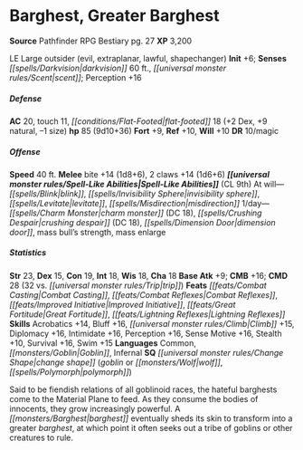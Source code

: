 ﻿---
cssclass: [monsters]
title1: Barghest, Greater Barghest
title2: Greater Barghest
CR: 7
sources:
- name: Pathfinder RPG Bestiary
  page: 27
  link: http://paizo.com/products/btpy8auu?Pathfinder-Roleplaying-Game-Bestiary
XP: 3200
alignment: LE
size: Large
type: outsider
subtypes:
- evil
- extraplanar
- lawful
- shapechanger
initiative:
  bonus: 6
senses:
  darkvision: 60
  scent: true
AC:
  AC: 20
  touch: 11
  flat_footed: 18
  components:
    dex: 2
    natural: 9
    size: -1
HP:
  HP: 85
  long: 9d10+36
saves:
  fort: 9
  ref: 10
  will: 10
DR:
- amount: 10
  weakness: magic
speeds:
  base: 40
attacks:
  melee:
  - - text: bite +14 (1d8+6)
      entries:
      - - damage: 1d8+6
      attack: bite
      bonus:
      - 14
    - text: 2 claws +14 (1d6+6)
      entries:
      - - damage: 1d6+6
      count: 2
      attack: claws
      bonus:
      - 14
spell_like_abilities:
  entries:
  - name: blink
    source: default
    freq: At will
  - name: invisibility sphere
    source: default
    freq: At will
  - name: levitate
    source: default
    freq: At will
  - name: misdirection
    source: default
    freq: At will
  - name: charm monster
    source: default
    freq: 1/day
    DC: 18
  - name: crushing despair
    source: default
    freq: 1/day
    DC: 18
  - name: dimension door
    source: default
    freq: 1/day
  - name: mass bull's strength
    source: default
    freq: 1/day
  - name: mass enlarge
    source: default
    freq: 1/day
  sources:
  - name: default
    CL: 9
ability_scores:
  STR: 23
  DEX: 15
  CON: 19
  INT: 18
  WIS: 18
  CHA: 18
BAB: 9
CMB: 16
CMD: 28
CMD_other: 32 vs. trip
feats:
- name: Combat Casting
- name: Combat Reflexes
- name: Improved Initiative
- name: Great Fortitude
- name: Lightning Reflexes
skills:
  Acrobatics: 14
  Bluff: 16
  Climb: 15
  Diplomacy: 16
  Intimidate: 16
  Perception: 16
  Sense Motive: 16
  Stealth: 10
  Survival: 16
  Swim: 15
languages:
- Common
- Goblin
- Infernal
special_qualities:
- change shape (goblin or wolf, polymorph)
desc_long: Said to be fiendish relations of all goblinoid races, the hateful barghests
  come to the Material Plane to feed. As they consume the bodies of innocents, they
  grow increasingly powerful. A barghest eventually sheds its skin to transform into
  a greater barghest, at which point it often seeks out a tribe of goblins or other
  creatures to rule.

---

# Barghest, Greater Barghest

**Source** Pathfinder RPG Bestiary pg. 27
**XP** 3,200

LE Large outsider (evil, extraplanar, lawful, shapechanger)
**Init** +6; **Senses** _[[spells/Darkvision|darkvision]]_ 60 ft., _[[universal monster rules/Scent|scent]]_; Perception +16

##### Defense

**AC** 20, touch 11, _[[conditions/Flat-Footed|flat-footed]]_ 18 (+2 Dex, +9 natural, –1 size)
**hp** 85 (9d10+36)
**Fort** +9, **Ref** +10, **Will** +10
**DR** 10/magic

##### Offense
**Speed** 40 ft.
**Melee** bite +14 (1d8+6), 2 claws +14 (1d6+6)
**_[[universal monster rules/Spell-Like Abilities|Spell-Like Abilities]]_** (CL 9th)
At will— _[[spells/Blink|blink]]_, _[[spells/Invisibility Sphere|invisibility sphere]]_, _[[spells/Levitate|levitate]]_, _[[spells/Misdirection|misdirection]]_
1/day—_[[spells/Charm Monster|charm monster]]_ (DC 18), _[[spells/Crushing Despair|crushing despair]]_ (DC 18), _[[spells/Dimension Door|dimension door]]_, mass bull’s strength, mass enlarge

##### Statistics
**Str** 23, **Dex** 15, **Con** 19, **Int** 18, **Wis** 18, **Cha** 18
**Base Atk** +9; **CMB** +16; **CMD** 28 (32 vs. _[[universal monster rules/Trip|trip]]_)
**Feats** _[[feats/Combat Casting|Combat Casting]]_, _[[feats/Combat Reflexes|Combat Reflexes]]_, _[[feats/Improved Initiative|Improved Initiative]]_, _[[feats/Great Fortitude|Great Fortitude]]_, _[[feats/Lightning Reflexes|Lightning Reflexes]]_
**Skills** Acrobatics +14, Bluff +16, _[[universal monster rules/Climb|Climb]]_ +15, Diplomacy +16, Intimidate +16, Perception +16, Sense Motive +16, Stealth +10, Survival +16, Swim +15
**Languages** Common, _[[monsters/Goblin|Goblin]]_, Infernal
**SQ** _[[universal monster rules/Change Shape|change shape]]_ (_goblin_ or _[[monsters/Wolf|wolf]]_, _[[spells/Polymorph|polymorph]]_)

Said to be fiendish relations of all goblinoid races, the hateful barghests come to the Material Plane to feed. As they consume the bodies of innocents, they grow increasingly powerful. A _[[monsters/Barghest|barghest]]_ eventually sheds its skin to transform into a greater _barghest_, at which point it often seeks out a tribe of goblins or other creatures to rule.